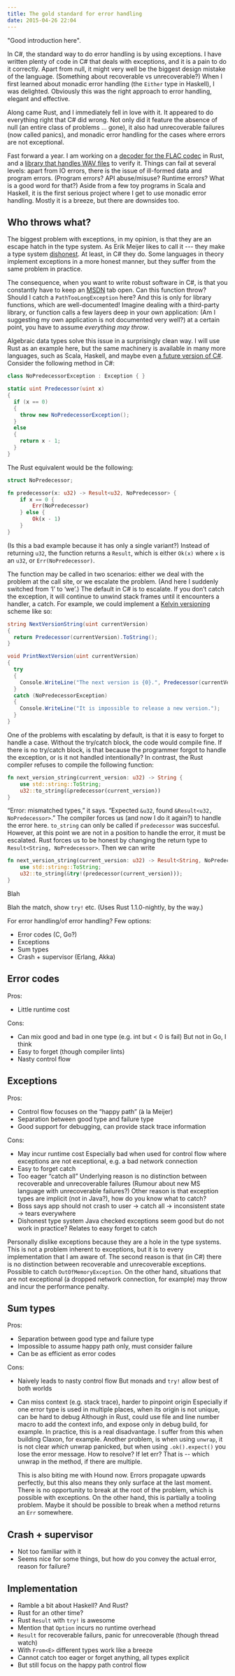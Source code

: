 ```yaml
---
title: The gold standard for error handling
date: 2015-04-26 22:04
---
```


"Good introduction here".

In C#, the standard way to do error handling is by using exceptions.
I have written plenty of code in C# that deals with exceptions,
and it is a pain to do it correctly.
Apart from null, it might very well be the biggest design mistake of the language.
(Something about recoverable vs unrecoverable?)
When I first learned about monadic error handling (the `Either` type in Haskell),
I was delighted.
Obviously this was the right approach to error handling, elegant and effective.

Along came Rust, and I immediately fell in love with it.
It appeared to do everything right that C# did wrong.
Not only did it feature the absence of null (an entire class of problems … gone),
it also had unrecoverable failures (now called panics),
and monadic error handling for the cases where errors are not exceptional.

Fast forward a year.
I am working on a [decoder for the FLAC codec][claxon] in Rust,
and a [library that handles WAV files][hound] to verify it.
Things can fail at several levels:
apart from IO errors, there is the issue of ill-formed data and program errors.
(Program errors? API abuse/misuse? Runtime errors? What is a good word for that?)
Aside from a few toy programs in Scala and Haskell,
it is the first serious project where I get to use monadic error handling.
Mostly it is a breeze,
but there are downsides too.

[claxon]: https://github.com/ruud-v-a/claxon
[hound]:  https://github.com/ruud-v-a/claxon

Who throws what?
----------------
The biggest problem with exceptions, in my opinion,
is that they are an escape hatch in the type system.
As Erik Meijer likes to call it --- they make a type system [dishonest][meijer2008].
At least, in C# they do.
Some languages in theory implement exceptions in a more honest manner,
but they suffer from the same problem in practice.

[meijer2008]: https://channel9.msdn.com/Shows/Going+Deep/Erik-Meijer-Functional-Programming

The consequence, when you want to write robust software in C#,
is that you constantly have to keep an [MSDN][msdn] tab open.
Can this function throw?
Should I catch a `PathTooLongException` here?
And this is only for library functions, which are well-documented!
Imagine dealing with a third-party library,
or function calls a few layers deep in your own application:
(Am I suggesting my own application is not documented very well?)
at a certain point, you have to assume _everything may throw_.

[msdn]: https://msdn.microsoft.com/en-us/library/gg145045.aspx
[getfullpath]: https://msdn.microsoft.com/en-us/library/system.io.path.getfullpath.aspx

Algebraic data types solve this issue in a surprisingly clean way.
I will use Rust as an example here,
but the same machinery is available in many more languages,
such as Scala, Haskell, and maybe even [a future version of C#][csharppattern].
Consider the following method in C#:

```csharp
class NoPredecessorException : Exception { }

static uint Predecessor(uint x)
{
  if (x == 0)
  {
    throw new NoPredecessorException();
  }
  else
  {
    return x - 1;
  }
}
```

The Rust equivalent would be the following:

```rust
struct NoPredecessor;

fn predecessor(x: u32) -> Result<u32, NoPredecessor> {
    if x == 0 {
        Err(NoPredecessor)
    } else {
        Ok(x - 1)
    }
}
```

(Is this a bad example because it has only a single variant?)
Instead of returning `u32`, the function returns a `Result`,
which is either `Ok(x)` where `x` is an `u32`,
or `Err(NoPredecessor)`.

The function may be called in two scenarios:
either we deal with the problem at the call site,
or we escalate the problem. (And here I suddenly switched from ‘I’ to ‘we’.)
The default in C# is to escalate.
If you don’t catch the exception,
it will continue to unwind stack frames until it encounters a handler, a catch.
For example, we could implement a [Kelvin versioning][kelvinversioning] scheme
like so:

```csharp
string NextVersionString(uint currentVersion)
{
  return Predecessor(currentVersion).ToString();
}

void PrintNextVersion(uint currentVersion)
{
  try
  {
    Console.WriteLine("The next version is {0}.", Predecessor(currentVersion));
  }
  catch (NoPredecessorException)
  {
    Console.WriteLine("It is impossible to release a new version.");
  }
}
```

One of the problems with escalating by default,
is that it is easy to forget to handle a case.
Without the try/catch block,
the code would compile fine.
If there is no try/catch block,
is that because the programmer forgot to handle the exception,
or is it not handled intentionally?
In contrast, the Rust compiler refuses to compile the following function:

```rust
fn next_version_string(current_version: u32) -> String {
    use std::string::ToString;
    u32::to_string(&predecessor(current_version))
}
```

“Error: mismatched types,” it says.
“Expected `&u32`, found `&Result<u32, NoPredecessor>`.”
The compiler forces us (and now I do it again?) to handle the error here.
`to_string` can only be called if `predecessor` was succesful.
However, at this point we are not in a position to handle the error,
it must be escalated.
Rust forces us to be honest by changing the return type to `Result<String, NoPredecessor>`.
Then we can write

```rust
fn next_version_string(current_version: u32) -> Result<String, NoPredecessor> {
    use std::string::ToString;
    u32::to_string(&try!(predecessor(current_version)));
}
```

Blah

Blah the match, show `try!` etc.
(Uses Rust 1.1.0-nightly, by the way.)

[csharppattern]:    https://github.com/dotnet/roslyn/issues/206
[kelvinversioning]: http://doc.urbit.org/community/articles/martian-computing/

For error handling/of error handling?
Few options:

- Error codes (C, Go?)
- Exceptions
- Sum types
- Crash + supervisor (Erlang, Akka)

Error codes
-----------
Pros:

- Little runtime cost

Cons:

- Can mix good and bad in one type (e.g. int but < 0 is fail)
  But not in Go, I think
- Easy to forget (though compiler lints)
- Nasty control flow


Exceptions
----------
Pros:

- Control flow focuses on the “happy path” (à la Meijer)
- Separation between good type and failure type
- Good support for debugging, can provide stack trace information

Cons:

- May incur runtime cost
  Especially bad when used for control flow where exceptions are not exceptional,
  e.g. a bad network connection
- Easy to forget catch
- Too eager “catch all”
  Underlying reason is no distinction between recoverable and unrecoverable failures
  (Rumour about new MS language with unrecoverable failures?)
  Other reason is that exception types are implicit (not in Java?),
  how do you know what to catch?
- Boss says app should not crash to user -> catch all -> inconsistent state -> tears everywhere
- Dishonest type system
  Java checked exceptions seem good but do not work in practice?
  Relates to easy forget to catch

Personally dislike exceptions because they are a hole in the type systems. This
is not a problem inherent to exceptions, but it is to every implementation that
I am aware of. The second reason is that (in C#) there is no distinction
between recoverable and unrecoverable exceptions. Possible to catch
`OutOfMemoryException`. On the other hand, situations that are not exceptional
(a dropped network connection, for example) may throw and incur the performance
penalty.

Sum types
---------
Pros:

- Separation between good type and failure type
- Impossible to assume happy path only, must consider failure
- Can be as efficient as error codes

Cons:

- Naively leads to nasty control flow
  But monads and `try!` allow best of both worlds
- Can miss context (e.g. stack trace), harder to pinpoint origin
  Especially if one error type is used in multiple places, when its origin is
  not unique, can be hard to debug
  Although in Rust, could use file and line number macro to add the context
  info, and expose only in debug build, for example.
  In practice, this is a real disadvantage.
  I suffer from this when building Claxon, for example.
  Another problem, is when using `unwrap`, it is not clear _which_ unwrap
  panicked, but when using `.ok().expect()` you lose the error message. How to
  resolve? If let err?
  That is -- which unwrap in the method, if there are multiple.

  This is also biting me with Hound now. Errors propagate upwards perfectly,
  but this also means they only surface at the last moment. There is no
  opportunity to break at the root of the problem,
  which is possible with exceptions. On the other hand, this is partially a
  tooling problem. Maybe it should be possible to break when a method returns
  an `Err` somewhere.

Crash + supervisor
------------------
- Not too familiar with it
- Seems nice for some things, but how do you convey the actual error, reason for failure?

Implementation
--------------
- Ramble a bit about Haskell? And Rust?
- Rust for an other time?
- Rust `Result` with `try!` is awesome
- Mention that `Option` incurs no runtime overhead
- `Result` for recoverable failurs, panic for unrecoverable (though thread watch)
- With `From<E>` different types work like a breeze
- Cannot catch too eager or forget anything, all types explicit
- But still focus on the happy path control flow
